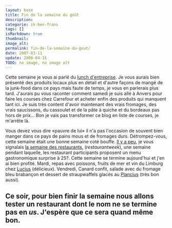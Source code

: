 ```yaml
---
layout: base
title: Fin de la semaine du goût
description: 
categorie: ik-ben-frans
tags: []
isMarkdown: true
thumbnail: 
image_alt: 
permalink: fin-de-la-semaine-du-gout/
date: 2007-03-11
update: 2008-04-15
TODO: no image, no image alt
---
```




Cette semaine je vous ai parlé du [lunch d'entreprise](/le-lunch-du-midi). Je vous aurais bien présenté des produits locaux plus en détail et d'autre façons de mangé de la junk-food dans ce pays mais faute de temps, je vous en parlerais plus tard. J'aurais pu vous raconter comment samedi je suis allé à Anvers pour faire les courses chez Carrefour et acheter enfin des produits qui manquent tant ici. Je suis très content d'avoir maintenant des vrais fromages, des vrais saucissons, du cassoulet et de la pâte à quiche et du bordeaux pas hors de prix... Bon je vais pas transformer ce blog en liste de courses, je m'arrête là.

Vous devez vous dire «pauvre de lui» il n'a pas l'occasion de souvent bien manger dans ce pays de pains mous et de fromages durs. Détrompez-vous, cette semaine était une bonne semaine coté bouffe. [Il y a peu](/week-end-entre-amis), je vous signalais [la semaine des restaurants](http://www.diningcity.com/amsterdam/index_nl.jsp?restaurantWeek=true), (*restaurantweek*), une semaine pendant laquelle, les restaurant participants proposent un menu gastronomique surprise à 25?. Cette semaine se termine aujourd'hui et j'en ai bien profité. Mardi, repas avec poissons, fruits de mer et vin du Limburg chez [Lucius](http://www.diningcity.com/amsterdam/lucius/) (délicieux). Vendredi, Canard confit, salade avec du fromage bleu brabançon et dessert de straupwaffels glacés au [Plancius](http://www.diningcity.com/amsterdam/plancius/) (très bon aussi).

Ce soir, pour bien finir la semaine nous allons tester un restaurant dont le nom ne se termine pas en *us*. J'espère que ce sera quand même bon.
---